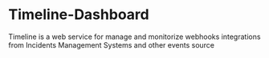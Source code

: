# Timeline-Dashboard
Timeline is a web service for manage and monitorize webhooks integrations from Incidents Management Systems and other events source
